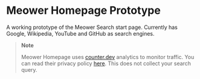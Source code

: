 # Meower Homepage Prototype
A working prototype of the Meower Search start page. Currently has Google, Wikipedia, YouTube and GitHub as search engines.

>**Note**
>
> Meower Homepage uses [counter.dev](https://counter.dev) analytics to monitor traffic. You can read their privacy policy [here](https://counter.dev/pages/privacy.html). This does not collect your search query.
